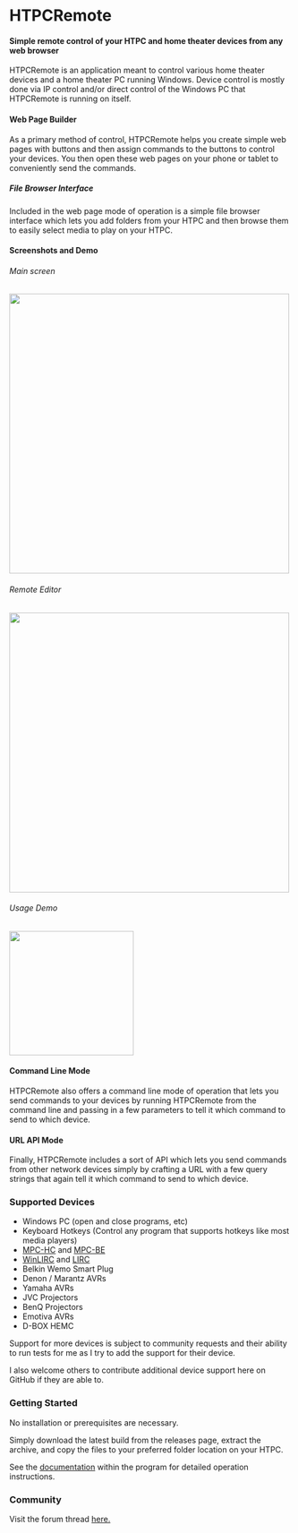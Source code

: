 # HTPCRemote
#### Simple remote control of your HTPC and home theater devices from any web browser

HTPCRemote is an application meant to control various home theater devices and a home theater PC running Windows. Device control is mostly done via IP control and/or direct control of the Windows PC that HTPCRemote is  running on itself.

#### Web Page Builder

As a primary method of control, HTPCRemote helps you create simple web pages with buttons and then assign commands to the buttons to control your devices.  You then open these web pages on your phone or tablet to conveniently send the commands.

##### File Browser Interface

Included in the web page mode of operation is a simple file browser interface which lets you add folders from your HTPC and then browse them to easily select media to play on your HTPC.

#### Screenshots and Demo

###### Main screen
<img src="https://user-images.githubusercontent.com/1866075/81254146-e4fd9080-8fef-11ea-9d7f-1a43a8cf31ef.png" width="500px" />

###### Remote Editor
<img src="https://user-images.githubusercontent.com/1866075/80928492-6fcd5980-8d6a-11ea-86aa-8f5d3bb3e619.png" width="500px" />

###### Usage Demo
<img src="https://user-images.githubusercontent.com/1866075/80928497-78be2b00-8d6a-11ea-919a-03c93deb7be7.gif" width="222px" />

#### Command Line Mode

HTPCRemote also offers a command line mode of operation that lets you send commands to your devices by running HTPCRemote from the command line and passing in a few parameters to tell it which command to send to which device.

#### URL API Mode

Finally, HTPCRemote includes a sort of API which lets you send commands from other network devices simply by crafting a URL with a few query strings that again tell it which command to send to which device.

### Supported Devices

* Windows PC (open and close programs, etc)
* Keyboard Hotkeys (Control any program that supports hotkeys like most media players)
* [MPC-HC](https://github.com/clsid2/mpc-hc) and [MPC-BE](https://sourceforge.net/projects/mpcbe/)
* [WinLIRC](http://winlirc.sourceforge.net/) and [LIRC](https://www.lirc.org/)
* Belkin Wemo Smart Plug
* Denon / Marantz AVRs
* Yamaha AVRs
* JVC Projectors
* BenQ Projectors
* Emotiva AVRs
* D-BOX HEMC

Support for more devices is subject to community requests and their ability to run tests for me as I try to add the support for their device.

I also welcome others to contribute additional device support here on GitHub if they are able to.

### Getting Started

No installation or prerequisites are necessary.

Simply download the latest build from the releases page, extract the archive, and copy the files to your preferred folder location on your HTPC.

See the [documentation](https://raw.githack.com/nicko88/HTPCRemote/master/HTPCRemote/Util/html/doc.html) within the program for detailed operation instructions.

### Community

Visit the forum thread [here.](https://www.avsforum.com/forum/26-home-theater-computers/3141648-htpcremote-simple-remote-control-your-htpc-home-theater-any-web-browser.html)